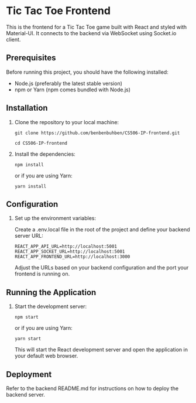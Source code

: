 # Tic Tac Toe Frontend

This is the frontend for a Tic Tac Toe game built with React and styled with Material-UI. It connects to the backend via WebSocket using Socket.io client.

## Prerequisites

Before running this project, you should have the following installed:

- Node.js (preferably the latest stable version)
- npm or Yarn (npm comes bundled with Node.js)

## Installation

1. Clone the repository to your local machine:

   `git clone https://github.com/benbenbuhben/CS506-IP-frontend.git`

   `cd CS506-IP-frontend`

2. Install the dependencies:

   `npm install`

   or if you are using Yarn:

   `yarn install`

## Configuration

1. Set up the environment variables:

   Create a .env.local file in the root of the project and define your backend server URL:

    ```  
    REACT_APP_API_URL=http://localhost:5001
    REACT_APP_SOCKET_URL=http://localhost:5001
    REACT_APP_FRONTEND_URL=http://localhost:3000
    ```

   Adjust the URLs based on your backend configuration and the port your frontend is running on.

## Running the Application

1. Start the development server:

   `npm start`

   or if you are using Yarn:

   `yarn start`

   This will start the React development server and open the application in your default web browser.

## Deployment

Refer to the backend README.md for instructions on how to deploy the backend server.
